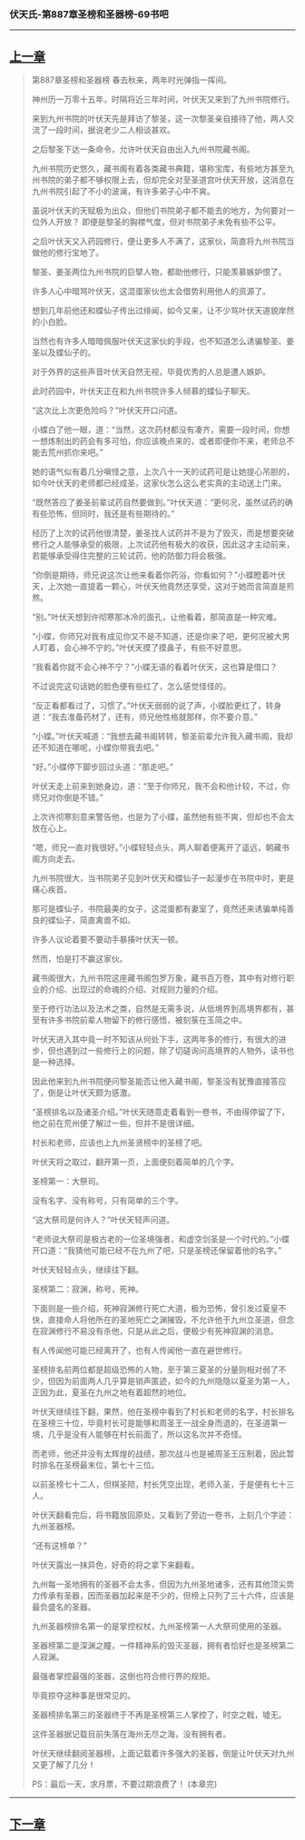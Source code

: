 ### 伏天氏-第887章圣榜和圣器榜-69书吧

--------
[上一章](./f7dc5d3f26864be50383e66ef7a0632f.md)
--------


>
>
>
>第887章圣榜和圣器榜
>春去秋来，两年时光弹指一挥间。
>
>神州历一万零十五年，时隔将近三年时间，叶伏天又来到了九州书院修行。
>
>来到九州书院的叶伏天先是拜访了黎圣，这一次黎圣亲自接待了他，两人交流了一段时间，据说老少二人相谈甚欢。
>
>之后黎圣下达一条命令，允许叶伏天自由出入九州书院藏书阁。
>
>九州书院历史悠久，藏书阁有着各类藏书典籍，堪称宝库，有些地方甚至九州书院的弟子都不够权限上去，但却完全对至圣道宫叶伏天开放，这消息在九州书院引起了不小的波澜，有许多弟子心中不爽。
>
>虽说叶伏天的天赋极为出众，但他们书院弟子都不能去的地方，为何要对一位外人开放？
>即便是黎圣的胸襟气度，但对书院弟子未免有些不公平。
>
>之后叶伏天又入药园修行，便让更多人不满了，这家伙，简直将九州书院当做他的修行宝地了。
>
>黎圣、姜圣两位九州书院的巨擘人物，都助他修行，只能羡慕嫉妒恨了。
>
>许多人心中暗骂叶伏天，这混蛋家伙也太会借势利用他人的资源了。
>
>想到几年前他还和蝶仙子传出过绯闻，如今又来，让不少骂叶伏天道貌岸然的小白脸。
>
>当然也有许多人暗暗佩服叶伏天这家伙的手段，也不知道怎么诱骗黎圣、姜圣以及蝶仙子的。
>
>对于外界的这些声音叶伏天自然无视，毕竟优秀的人总是遭人嫉妒。
>
>此时药园中，叶伏天正在和九州书院许多人倾慕的蝶仙子聊天。
>
>“这次比上次更危险吗？”叶伏天开口问道。
>
>小蝶白了他一眼，道：“当然，这次药材都没有凑齐，需要一段时间，你想一想炼制出的药会有多可怕，你应该晚点来的，或者即便你不来，老师总不能去荒州抓你来吧。”
>
>她的语气似有着几分嗔怪之意，上次八十一天的试药可是让她提心吊胆的，如今叶伏天的老师都已经成圣，这家伙怎么这么老实真的主动送上门来。
>
>“既然答应了姜圣前辈试药自然要做到。”叶伏天道：“更何况，虽然试药的确有些恐怖，但同时，我还是有些期待的。”
>
>经历了上次的试药他很清楚，姜圣找人试药并不是为了毁灭，而是想要突破修行之人能够承受的极限，上次试药他有极大的收获，因此这才主动前来，若能够承受得住完整的三轮试药，他的防御力将会极强。
>
>“你倒是期待，师兄说这次让他来看着你药浴，你看如何？”小蝶瞪着叶伏天，上次她一直提着一颗心，叶伏天他竟然还享受，这对于她而言简直是煎熬。
>
>“别。”叶伏天想到许彻寒那冰冷的面孔，让他看着，那简直是一种灾难。
>
>“小蝶，你师兄对我有成见你又不是不知道，还是你来了吧，更何况被大男人盯着，会心神不宁的。”叶伏天摸了摸鼻子，有些不好意思。
>
>“我看着你就不会心神不宁？”小蝶无语的看着叶伏天，这也算是借口？
>
>不过说完这句话她的脸色便有些红了，怎么感觉怪怪的。
>
>“反正看都看过了，习惯了。”叶伏天弱弱的说了声，小蝶脸更红了，转身道：“我去准备药材了，还有，师兄他性格就那样，你不要介意。”
>
>“小蝶。”叶伏天喊道：“我想去藏书阁转转，黎圣前辈允许我入藏书阁，我却还不知道在哪呢，小蝶你带我去吧。”
>
>“好。”小蝶停下脚步回过头道：“那走吧。”
>
>叶伏天走上前来到她身边，道：“至于你师兄，我不会和他计较，不过，你师兄对你倒是不错。”
>
>上次许彻寒刻意来警告他，也是为了小蝶，虽然他有些不爽，但却也不会太放在心上。
>
>“嗯，师兄一直对我很好。”小蝶轻轻点头，两人聊着便离开了遥远，朝藏书阁方向走去。
>
>九州书院很大，当书院弟子见到叶伏天和蝶仙子一起漫步在书院中时，更是痛心疾首。
>
>那可是蝶仙子，书院最美的女子，这混蛋都有妻室了，竟然还来诱骗单纯善良的蝶仙子，简直禽兽不如。
>
>许多人议论着要不要动手暴揍叶伏天一顿。
>
>然而，怕是打不赢这家伙。
>
>藏书阁很大，九州书院这座藏书阁包罗万象，藏书百万卷，其中有对修行职业的介绍、出现过的命魂的介绍、对规则力量的介绍。
>
>至于修行功法以及法术之类，自然是无需多说，从低境界到高境界都有，甚至有许多书院前辈人物留下的修行感悟，被刻箓在玉简之中。
>
>叶伏天进入其中竟一时不知该从何处下手，这两年多的修行，有很大的进步，但也遇到过一些修行上的问题，除了切磋询问高境界的人物外，读书也是一种选择。
>
>因此他来到九州书院便问黎圣能否让他入藏书阁，黎圣没有犹豫直接答应了，倒是让叶伏天颇为感激。
>
>“圣榜排名以及诸圣介绍。”叶伏天随意走着看到一卷书，不由得停留了下，他之前在荒州便了解过一些，但并不是很详细。
>
>村长和老师，应该也上九州圣贤榜中的圣榜了吧。
>
>叶伏天将之取过，翻开第一页，上面便刻着简单的几个字。
>
>圣榜第一：大祭司。
>
>没有名字、没有称号，只有简单的三个字。
>
>“这大祭司是何许人？”叶伏天轻声问道。
>
>“老师说大祭司是极古老的一位圣境强者，和虚空剑圣是一个时代的。”小蝶开口道：“我猜他可能已经不在九州了吧，只是圣榜还保留着他的名字。”
>
>叶伏天轻轻点头，继续往下翻。
>
>圣榜第二：寂渊，称号，死神。
>
>下面则是一些介绍，死神寂渊修行死亡大道，极为恐怖，曾引发过夏皇不快，直接命人将他所在的圣地死亡之渊摧毁，不允许他于九州立圣道，但念在寂渊修行不易没有杀他，只是从此之后，便极少有死神寂渊的消息。
>
>有人传闻他可能已经离开了，也有人传闻他一直在避世修行。
>
>圣榜排名前两位都是超级恐怖的人物，至于第三夏圣的分量则相对弱了不少，但因为前面两人几乎算是销声匿迹，如今的九州隐隐以夏圣为第一人，正因为此，夏圣在九州之地有着超然的地位。
>
>叶伏天继续往下翻，果然，他在圣榜中看到了村长和老师的名字，村长排名在圣榜三十位，毕竟村长可是能够和周圣王一战全身而退的，在圣道第一境，几乎是没有人能够在村长前面了，所以这名次并不奇怪。
>
>而老师，他还并没有太辉煌的战绩，那次战斗也是被周圣王压制着，因此暂时排名在圣榜最末位，第七十三位。
>
>以前圣榜七十二人，但棋圣陨，村长凭空出现，老师入圣，于是便有七十三人。
>
>叶伏天翻看完后，将书籍放回原处，又看到了旁边一卷书，上刻几个字迹：九州圣器榜。
>
>“还有这榜单？”
>
>叶伏天露出一抹异色，好奇的将之拿下来翻看。
>
>九州每一圣地拥有的圣器不会太多，但因为九州圣地诸多，还有其他顶尖势力传承有圣器，因而圣器加起来是不少的，但榜上只列了三十六件，应该是最负盛名的圣器。
>
>九州圣器榜排名第一的是掌控权杖，九州圣榜第一人大祭司使用的圣器。
>
>圣器榜第二是深渊之瞳，一件精神系的毁灭圣器，拥有者恰好也是圣榜第二人寂渊。
>
>最强者掌控最强的圣器，这倒也符合修行界的规矩。
>
>毕竟掠夺这种事是很常见的。
>
>圣器榜排名第三的圣器终于不再是圣榜第三人掌控了，时空之戟，墟无。
>
>这件圣器据记载目前失落在海州无尽之海，没有拥有者。
>
>叶伏天继续翻阅圣器榜，上面记载着许多强大的圣器，倒是让叶伏天对九州又更了解了几分！
>
>PS：最后一天，求月票，不要过期浪费了！
>(本章完)
>
>

--------
[下一章](./390e6cca8234ebb84712468ea9710c26.md)
--------
